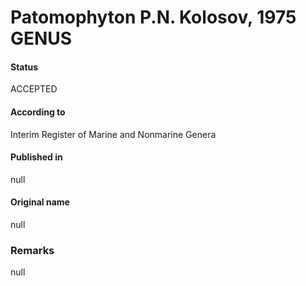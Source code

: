 # Patomophyton P.N. Kolosov, 1975 GENUS

#### Status
ACCEPTED

#### According to
Interim Register of Marine and Nonmarine Genera

#### Published in
null

#### Original name
null

### Remarks
null
